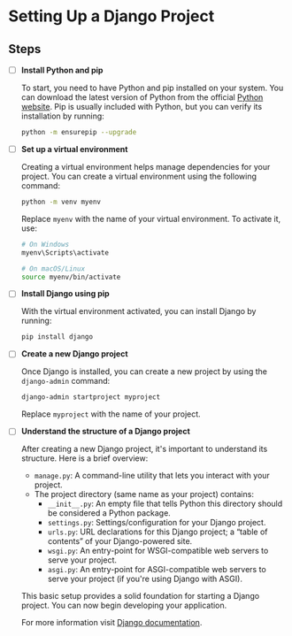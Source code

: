 # Setting Up a Django Project

## Steps

- [ ] **Install Python and pip**

  To start, you need to have Python and pip installed on your system. You can download the latest version of Python from the official [Python website](https://www.python.org/downloads/). Pip is usually included with Python, but you can verify its installation by running:

  ```bash
  python -m ensurepip --upgrade
  ```

- [ ] **Set up a virtual environment**

  Creating a virtual environment helps manage dependencies for your project. You can create a virtual environment using the following command:

  ```bash
  python -m venv myenv
  ```

  Replace `myenv` with the name of your virtual environment. To activate it, use:

  ```bash
  # On Windows
  myenv\Scripts\activate

  # On macOS/Linux
  source myenv/bin/activate
  ```

- [ ] **Install Django using pip**

  With the virtual environment activated, you can install Django by running:

  ```bash
  pip install django
  ```

- [ ] **Create a new Django project**

  Once Django is installed, you can create a new project by using the `django-admin` command:

  ```bash
  django-admin startproject myproject
  ```

  Replace `myproject` with the name of your project.

- [ ] **Understand the structure of a Django project**

  After creating a new Django project, it's important to understand its structure. Here is a brief overview:

  - `manage.py`: A command-line utility that lets you interact with your project.
  - The project directory (same name as your project) contains:
    - `__init__.py`: An empty file that tells Python this directory should be considered a Python package.
    - `settings.py`: Settings/configuration for your Django project.
    - `urls.py`: URL declarations for this Django project; a “table of contents” of your Django-powered site.
    - `wsgi.py`: An entry-point for WSGI-compatible web servers to serve your project.
    - `asgi.py`: An entry-point for ASGI-compatible web servers to serve your project (if you're using Django with ASGI).

  This basic setup provides a solid foundation for starting a Django project. You can now begin developing your application.

  For more information visit [Django documentation](https://www.djangoproject.com/).
